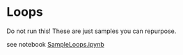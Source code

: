 # Loops
Do not run this! These are just samples you can repurpose.

see notebook [SampleLoops.ipynb](https://github.com/hfleitas/Loops/blob/master/SampleLoops.ipynb)